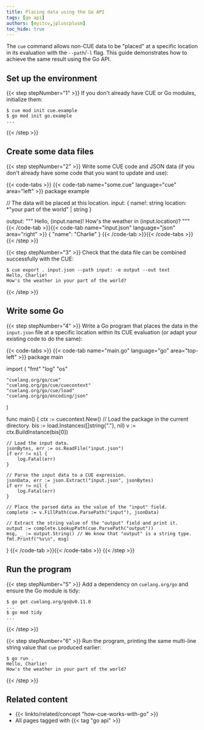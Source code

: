 ```yaml
---
title: Placing data using the Go API
tags: [go api]
authors: [myitcv,jpluscplusm]
toc_hide: true
---
```


The `cue` command allows non-CUE data to be "placed" at a specific location in
its evaluation with the `--path`/`-l` flag.
This guide demonstrates how to achieve the same result using the Go API.

## Set up the environment

{{< step stepNumber="1" >}}
If you don't already have CUE or Go modules, initialize them:

```text { title="TERMINAL" type="terminal" codeToCopy="Y3VlIG1vZCBpbml0IGN1ZS5leGFtcGxlCmdvIG1vZCBpbml0IGdvLmV4YW1wbGU=" }
$ cue mod init cue.example
$ go mod init go.example
...
```
{{< /step >}}

## Create some data files

{{< step stepNumber="2" >}}
Write some CUE code and JSON data
(if you don't already have some code that you want to update and use):

{{< code-tabs >}}
{{< code-tab name="some.cue" language="cue" area="left" >}}
package example

// The data will be placed at this location.
input: {
	name!:    string
	location: *"your part of the world" | string
}

output: """
    Hello, \(input.name)!
    How's the weather in \(input.location)?
    """
{{< /code-tab >}}{{< code-tab name="input.json" language="json" area="right" >}}
{
    "name": "Charlie"
}
{{< /code-tab >}}{{< /code-tabs >}}
{{< /step >}}

{{< step stepNumber="3" >}}
Check that the data file can be combined successfully with the CUE:

```text { title="TERMINAL" type="terminal" codeToCopy="Y3VlIGV4cG9ydCAuIGlucHV0Lmpzb24gLS1wYXRoIGlucHV0OiAtZSBvdXRwdXQgLS1vdXQgdGV4dA==" }
$ cue export . input.json --path input: -e output --out text
Hello, Charlie!
How's the weather in your part of the world?
```
{{< /step >}}

## Write some Go

{{< step stepNumber="4" >}}
Write a Go program that places the data in the `input.json` file at a specific
location within its CUE evaluation
(or adapt your existing code to do the same):

{{< code-tabs >}}
{{< code-tab name="main.go" language="go" area="top-left" >}}
package main

import (
	"fmt"
	"log"
	"os"

	"cuelang.org/go/cue"
	"cuelang.org/go/cue/cuecontext"
	"cuelang.org/go/cue/load"
	"cuelang.org/go/encoding/json"
)

func main() {
	ctx := cuecontext.New()
	// Load the package in the current directory.
	bis := load.Instances([]string{"."}, nil)
	v := ctx.BuildInstance(bis[0])

	// Load the input data.
	jsonBytes, err := os.ReadFile("input.json")
	if err != nil {
		log.Fatal(err)
	}

	// Parse the input data to a CUE expression.
	jsonData, err := json.Extract("input.json", jsonBytes)
	if err != nil {
		log.Fatal(err)
	}

	// Place the parsed data as the value of the "input" field.
	complete := v.FillPath(cue.ParsePath("input"), jsonData)

	// Extract the string value of the "output" field and print it.
	output := complete.LookupPath(cue.ParsePath("output"))
	msg, _ := output.String() // We know that "output" is a string type.
	fmt.Printf("%v\n", msg)
}
{{< /code-tab >}}{{< /code-tabs >}}
{{< /step >}}

## Run the program

{{< step stepNumber="5" >}}
Add a dependency on `cuelang.org/go` and ensure the Go module is tidy:

```text { title="TERMINAL" type="terminal" codeToCopy="Z28gZ2V0IGN1ZWxhbmcub3JnL2dvQHYwLjExLjAKZ28gbW9kIHRpZHk=" }
$ go get cuelang.org/go@v0.11.0
...
$ go mod tidy
...
```
{{< /step >}}

{{< step stepNumber="6" >}}
Run the program,
printing the same multi-line string value that `cue` produced earlier:

```text { title="TERMINAL" type="terminal" codeToCopy="Z28gcnVuIC4=" }
$ go run .
Hello, Charlie!
How's the weather in your part of the world?
```
{{< /step >}}
## Related content

- {{< linkto/related/concept "how-cue-works-with-go" >}}
- All pages tagged with {{< tag "go api" >}}
